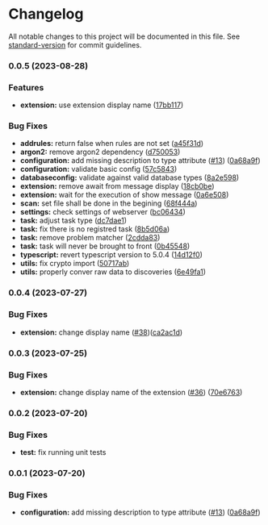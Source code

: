 # Changelog

All notable changes to this project will be documented in this file. See [standard-version](https://github.com/conventional-changelog/standard-version) for commit guidelines.

### 0.0.5 (2023-08-28)

### Features

-   **extension:** use extension display name ([17bb117](https://github.com/SAP/vs-code-extension-for-project-credential-digger/commit/17bb117c257afd930d02c378e411dc0f1e5d3d73))

### Bug Fixes

-   **addrules:** return false when rules are not set ([a45f31d](https://github.com/SAP/vs-code-extension-for-project-credential-digger/commit/a45f31d431796b03267a043de098af7dc43a3025))
-   **argon2:** remove argon2 dependency ([d750053](https://github.com/SAP/vs-code-extension-for-project-credential-digger/commit/d7500532efd324e21d99fcf5274beeeb76696b73))
-   **configuration:** add missing description to type attribute ([#13](https://github.com/SAP/vs-code-extension-for-project-credential-digger/issues/13)) ([0a68a9f](https://github.com/SAP/vs-code-extension-for-project-credential-digger/commit/0a68a9fda0b21ff9608909b7fe47242827e8a2a0))
-   **configuration:** validate basic config ([57c5843](https://github.com/SAP/vs-code-extension-for-project-credential-digger/commit/57c58437050dd0747928bd40b2f747080e485729))
-   **databaseconfig:** validate against valid database types ([8a2e598](https://github.com/SAP/vs-code-extension-for-project-credential-digger/commit/8a2e5986c6729e72b44c5f275b2cf93b10755aad))
-   **extension:** remove await from message display ([18cb0be](https://github.com/SAP/vs-code-extension-for-project-credential-digger/commit/18cb0be24e74f6fcc5b54b72e94fa195435ff0dd))
-   **extension:** wait for the execution of show message ([0a6e508](https://github.com/SAP/vs-code-extension-for-project-credential-digger/commit/0a6e508a1bcb5260db0df5e8828cc11668bd6b72))
-   **scan:** set file shall be done in the begining ([68f444a](https://github.com/SAP/vs-code-extension-for-project-credential-digger/commit/68f444a00804e08f675e763189d181bdc95cf021))
-   **settings:** check settings of webserver ([bc06434](https://github.com/SAP/vs-code-extension-for-project-credential-digger/commit/bc0643449eb37d820c5b77c67988de462138056c))
-   **task:** adjust task type ([dc7dae1](https://github.com/SAP/vs-code-extension-for-project-credential-digger/commit/dc7dae1c3554eca8f2418e8c27a03dcb238a83d7))
-   **task:** fix there is no registred task ([8b5d06a](https://github.com/SAP/vs-code-extension-for-project-credential-digger/commit/8b5d06a57bf24ffd060d868f532a762c89460d5f))
-   **task:** remove problem matcher ([2cdda83](https://github.com/SAP/vs-code-extension-for-project-credential-digger/commit/2cdda8378bbc05993c4466cea4c3d3ab7f2db4ba))
-   **task:** task will never be brought to front ([0b45548](https://github.com/SAP/vs-code-extension-for-project-credential-digger/commit/0b45548b382c88ed56c73713630f37d96d790779))
-   **typescript:** revert typescript version to 5.0.4 ([14d12f0](https://github.com/SAP/vs-code-extension-for-project-credential-digger/commit/14d12f024b149e529291f1e12578e916462ba64d))
-   **utils:** fix crypto import ([50717ab](https://github.com/SAP/vs-code-extension-for-project-credential-digger/commit/50717ab2064bb47a5068d2dbd4c6b84f62f805ab))
-   **utils:** properly conver raw data to discoveries ([6e49fa1](https://github.com/SAP/vs-code-extension-for-project-credential-digger/commit/6e49fa15c52aaade95f707fd02a26755d10462e3))

### 0.0.4 (2023-07-27)

### Bug Fixes

-   **extension:** change display name ([#38](https://github.com/SAP/vs-code-extension-for-project-credential-digger/pull/38))([ca2ac1d](https://github.com/SAP/vs-code-extension-for-project-credential-digger/commit/ca2ac1d5d1c7f6142b2fc501d2fdc49f68056cfe))

### 0.0.3 (2023-07-25)

### Bug Fixes

-   **extension:** change display name of the extension ([#36](https://github.com/SAP/vs-code-extension-for-project-credential-digger/pull/36)) ([70e6763](https://github.com/SAP/vs-code-extension-for-project-credential-digger/commit/70e676384aa760593732b5ede803a749dd28b615))

### 0.0.2 (2023-07-20)

### Bug Fixes

-   **test:** fix running unit tests

### 0.0.1 (2023-07-20)

### Bug Fixes

-   **configuration:** add missing description to type attribute ([#13](https://github.com/SAP/vs-code-extension-for-project-credential-digger/issues/13)) ([0a68a9f](https://github.com/SAP/vs-code-extension-for-project-credential-digger/commit/0a68a9fda0b21ff9608909b7fe47242827e8a2a0))
